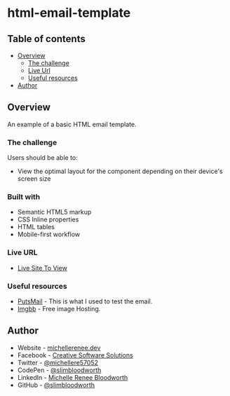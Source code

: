 # html-email-template

## Table of contents

- [Overview](#overview)
  - [The challenge](#the-challenge)
  - [Live Url](#live-url)  
  - [Useful resources](#useful-resources)
- [Author](#author)

## Overview

An example of a basic HTML email template.

### The challenge

Users should be able to:

- View the optimal layout for the component depending on their device's screen size

### Built with

- Semantic HTML5 markup
- CSS Inline properties
- HTML tables
- Mobile-first workflow

### Live URL

- [Live Site To View](https://slimbloodworth.github.io/html-email-template/)

### Useful resources

- [PutsMail](https://www.putsmail.com) - This is what I used to test the email.
- [Imgbb](https://www.imgbb.com) - Free image Hosting.

## Author

- Website - [michellerenee.dev](https://michellerenee.dev)
- Facebook - [Creative Software Solutions](https://www.facebook.com/profile.php?id=100073842390690)
- Twitter - [@michellere57052](https://twitter.com/michellere57052)
- CodePen - [@slimbloodworth](https://codepen.io/slimbloodworth)
- LinkedIn - [Michelle Renee Bloodworth](https://www.linkedin.com/in/michelle-renee-99b455187/)
- GitHub - [@slimbloodworth](https://github.com/SlimBloodworth)